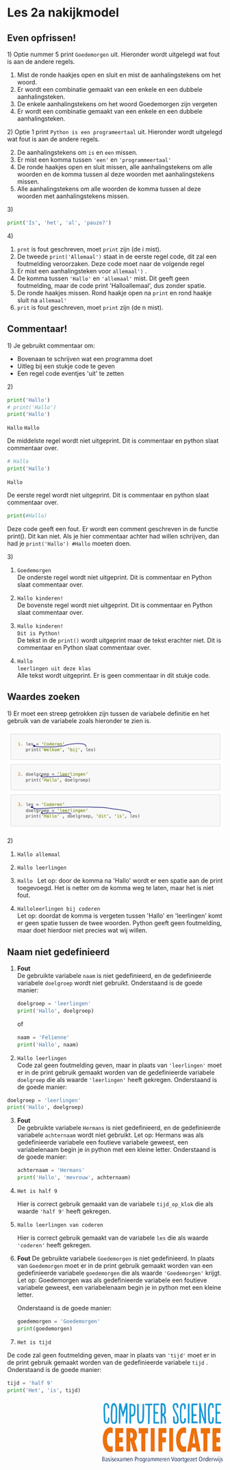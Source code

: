 # Les 2a nakijkmodel

## Even opfrissen!

1\) Optie nummer 5 print `Goedemorgen` uit. Hieronder wordt uitgelegd wat fout is aan de andere regels.

1. Mist de ronde haakjes open en sluit en mist de aanhalingstekens om het woord.
2. Er wordt een combinatie gemaakt van een enkele en een dubbele aanhalingsteken. 
3. De enkele aanhalingstekens om het woord Goedemorgen zijn vergeten
4. Er wordt een combinatie gemaakt van een enkele en een dubbele aanhalingsteken. 

2\) Optie 1 print `Python is een programeertaal` uit. Hieronder wordt uitgelegd wat fout is aan de andere regels.

2. De aanhalingstekens om `is` en `een` missen. 
3. Er mist een komma tussen `'een'` en `'programmeertaal'`
4. De ronde haakjes open en sluit missen, alle aanhalingstekens om alle woorden en de komma tussen al deze woorden met aanhalingstekens missen.
5. Alle aanhalingstekens om alle woorden de komma tussen al deze woorden met aanhalingstekens missen.

3\)

   ```python
   print('Is', 'het', 'al', 'pauze?')
   ```

4\) 

1. `prnt` is fout geschreven, moet `print` zijn (de i mist).
2. De tweede `print('Allemaal')` staat in de eerste regel code, dit zal een foutmelding veroorzaken. Deze code moet naar de volgende regel
3. Er mist een aanhalingsteken voor `allemaal')` .
4. De komma tussen `'Hallo'` en `'allemaal'` mist. Dit geeft geen foutmelding, maar de code print 'Halloallemaal', dus zonder spatie.
5. De ronde haakjes missen. Rond haakje open na `print` en rond haakje sluit na `allemaal'`
6. `prit` is fout geschreven, moet `print` zijn (de n mist).

## Commentaar! 

1\) Je gebruikt commentaar om:
- Bovenaan te schrijven wat een programma doet
- Uitleg bij een stukje code te geven 
- Een regel code eventjes 'uit' te zetten

2\) 
```python
print('Hallo')                            
# print('Hallo')                        
print('Hallo')  
```

`Hallo`
`Hallo`

De middelste regel wordt niet uitgeprint. Dit is commentaar en python slaat commentaar over.

```python
# Hallo
print('Hallo')
```

`Hallo`

De eerste regel wordt niet uitgeprint. Dit is commentaar en python slaat commentaar over.
 
```python
print(#Hallo)   
```

Deze code geeft een fout. Er wordt een comment geschreven in de functie print(). Dit kan niet. Als je hier commentaar achter had willen schrijven, dan had je 
`print('Hallo') #Hallo` moeten doen. 

3\) 

1. `Goedemorgen`  
   De onderste regel wordt niet uitgeprint. Dit is commentaar en Python slaat commentaar over.

2. `Hallo kinderen!`  
   De bovenste regel wordt niet uitgeprint. Dit is commentaar en Python slaat commentaar over.
   
3. `Hallo kinderen!`  
   `Dit is Python!`    
   De tekst in de `print()` wordt uitgeprint maar de tekst erachter niet. Dit is commentaar en Python slaat commentaar over.

4. `Hallo`  
   `leerlingen uit deze klas`  
   Alle tekst wordt uitgeprint. Er is geen commentaar in dit stukje code. 

## Waardes zoeken

1\) Er moet een streep getrokken zijn tussen de variabele definitie en het gebruik van de variabele zoals hieronder te zien is.

<img src="../../img/les2a_waardeszoeken.png">  

2\)

1. `Hallo allemaal` 

2. `Hallo leerlingen`
   
3. `Hallo ` 
Let op: door de komma na 'Hallo' wordt er een spatie aan de print toegevoegd. Het is netter om de komma weg te laten, maar het is niet fout.

4. `Halloleerlingen bij coderen`  
Let op: doordat de komma is vergeten tussen 'Hallo' en 'leerlingen' komt er geen spatie tussen de twee woorden. Python geeft geen foutmelding, maar doet hierdoor niet precies wat wij willen.

## Naam niet gedefinieerd

1. **Fout**  
   De gebruikte variabele `naam` is niet gedefinieerd, en de gedefinieerde variabele `doelgroep` wordt niet gebruikt. Onderstaand is de goede manier:

   ```python
   doelgroep = 'leerlingen'
   print('Hallo', doelgroep)
   ```

   of

   ```python
   naam = 'Felienne'
   print('Hallo', naam)
   ```

2. `Hallo leerlingen`  
Code zal geen foutmelding geven, maar in plaats van `'leerlingen'` moet er in de print gebruik gemaakt worden van de gedefinieerde variabele `doelgroep` die als waarde `'leerlingen'` heeft gekregen. Onderstaand is de goede manier:

  ```python
  doelgroep = 'leerlingen'
  print('Hallo', doelgroep)
  ```
  
3. **Fout**  
   De gebruikte variabele `Hermans` is niet gedefinieerd, en de gedefinieerde variabele `achternaam` wordt niet gebruikt. Let op: Hermans was als gedefinieerde variabele een foutieve variabele geweest, een variabelenaam begin je in python met een kleine letter. Onderstaand is de goede manier:

   ```python
   achternaam = 'Hermans'
   print('Hallo', 'mevrouw', achternaam)
   ```

4. `Het is half 9`

   Hier is correct gebruik gemaakt van de variabele `tijd_op_klok` die als waarde `'half 9'` heeft gekregen.

5. `Hallo leerlingen van coderen`

   Hier is correct gebruik gemaakt van de variabele `les` die als waarde `'coderen'` heeft gekregen.


6. **Fout**
   De gebruikte variabele `Goedemorgen` is niet gedefinieerd. In plaats van `Goedemorgen` moet er in de print gebruik gemaakt worden van een gedefinieerde variabele `goedemorgen` die als waarde `'Goedemorgen'` krijgt.
   Let op: Goedemorgen was als gedefinieerde variabele een foutieve variabele geweest, een variabelenaam begin je in python met een kleine letter. 
   
   Onderstaand is de goede manier:

   ```python
   goedemorgen = 'Goedemorgen'
   print(goedemorgen)
   ```

7. `Het is tijd`

  De code zal geen foutmelding geven, maar in plaats van `'tijd'` moet er in de print gebruik gemaakt worden van de gedefinieerde variabele `tijd` . Onderstaand is de goede manier:

  ```python
  tijd = 'half 9'
  print('Het', 'is', tijd)
  ```

<img src="../../img/logoCSCert_10cm.jpg" align="right">